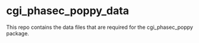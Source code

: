 # cgi_phasec_poppy_data
This repo contains the data files that are required for the cgi_phasec_poppy package. 
